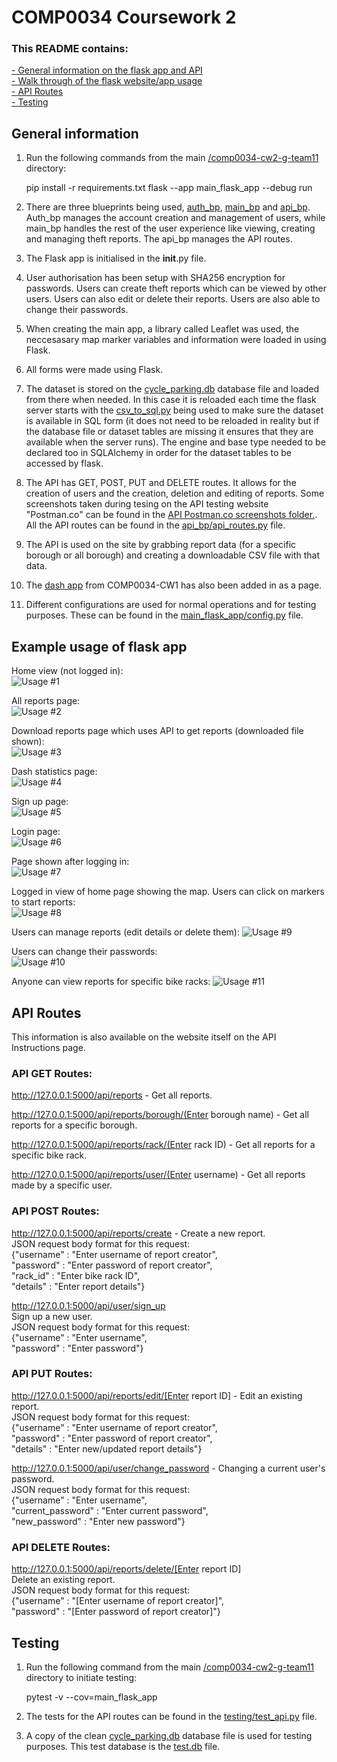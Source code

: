 # COMP0034 Coursework 2

### This README contains:

[- General information on the flask app and API](#general-information)  
[- Walk through of the flask website/app usage](#example-usage-of-flask-app)  
[- API Routes](#api-routes)  
[- Testing](#testing)

## General information
1. Run the following commands from the main [/comp0034-cw2-g-team11](/) directory:

    pip install -r requirements.txt
    flask --app main_flask_app --debug run

2. There are three blueprints being used, [auth_bp](main_flask_app/auth_bp/), [main_bp](main_flask_app/main_bp/) and [api_bp](main_flask_app/api_bp/). Auth_bp manages the account creation and management of users, while main_bp handles the rest of the user experience like viewing, creating and managing theft reports. The api_bp manages the API routes.

3. The Flask app is initialised in the __init__.py file.

4. User authorisation has been setup with SHA256 encryption for passwords. Users can create theft reports which can be viewed by other users. Users can also edit or delete their reports. Users are also able to change their passwords.

5. When creating the main app, a library called Leaflet was used, the neccesasary map marker variables and information were loaded in using Flask.

6. All forms were made using Flask.

7. The dataset is stored on the [cycle_parking.db](/main_flask_app/data/cycle_parking.db) database file and loaded from there when needed. In this case it is reloaded each time the flask server starts with the [csv_to_sql.py](/main_flask_app/data/csv_to_sql.py) being used to make sure the dataset is available in SQL form (it does not need to be reloaded in reality but if the database file or dataset tables are missing it ensures that they are available when the server runs). The engine and base type needed to be declared too in SQLAlchemy in order for the dataset tables to be accessed by flask.

8. The API has GET, POST, PUT and DELETE routes. It allows for the creation of users and the creation, deletion and editing of reports. Some screenshots taken during tesing on the API testing website "Postman.co" can be found in the [API Postman.co screenshots folder.](/screenshots/api_postman.co_screenshots/). All the API routes can be found in the [api_bp/api_routes.py](/main_flask_app/api_bp/api_routes.py) file.

9. The API is used on the site by grabbing report data (for a specific borough or all borough) and creating a downloadable CSV file with that data.

10. The [dash app](/main_flask_app/dash_app_cycling/) from COMP0034-CW1 has also been added in as a page.

11. Different configurations are used for normal operations and for testing purposes. These can be found in the [main_flask_app/config.py](/main_flask_app/config.py) file.

## Example usage of flask app

Home view (not logged in):  
![Usage #1](https://github.com/ucl-comp0035/comp0034-cw2-g-team_11/blob/main/screenshots/site_app_usage_screenshots/1_index_page.PNG)

All reports page:  
![Usage #2](screenshots/site_app_usage_screenshots/2_all_user_reports.png)

Download reports page which uses API to get reports (downloaded file shown):  
![Usage #3](/screenshots/site_app_usage_screenshots/3_download_reports.png)  

Dash statistics page:  
![Usage #4](/screenshots/site_app_usage_screenshots/4_dash_statistics.png)  

Sign up page:  
![Usage #5](/screenshots/site_app_usage_screenshots/5_sign_up.png)  

Login page:  
![Usage #6](/screenshots/site_app_usage_screenshots/6_login.png)  

Page shown after logging in:  
![Usage #7](/screenshots/site_app_usage_screenshots/7_logged_in.png)

Logged in view of home page showing the map. Users can click on markers to start reports:  
![Usage #8](/screenshots/site_app_usage_screenshots/8_report_map.png)  

Users can manage reports (edit details or delete them):
![Usage #9](/screenshots/site_app_usage_screenshots/9_manage_reports.png)

Users can change their passwords:  
![Usage #10](/screenshots/site_app_usage_screenshots/10_change_password.png)  

Anyone can view reports for specific bike racks:
![Usage #11](/screenshots/site_app_usage_screenshots/11_specific_reports.png)  

## API Routes
This information is also available on the website itself on the API Instructions page.

### API GET Routes:
http://127.0.0.1:5000/api/reports - Get all reports.

http://127.0.0.1:5000/api/reports/borough/(Enter borough name) - Get all reports for a specific borough.

http://127.0.0.1:5000/api/reports/rack/(Enter rack ID) - Get all reports for a specific bike rack.

http://127.0.0.1:5000/api/reports/user/(Enter username) - Get all reports made by a specific user.

### API POST Routes:
http://127.0.0.1:5000/api/reports/create - Create a new report.  
JSON request body format for this request:  
{"username" : "Enter username of report creator",  
"password" : "Enter password of report creator",  
"rack_id" : "Enter bike rack ID",  
"details" : "Enter report details"}

http://127.0.0.1:5000/api/user/sign_up  
Sign up a new user.  
JSON request body format for this request:  
{"username" : "Enter username",  
"password" : "Enter password"}

### API PUT Routes:

http://127.0.0.1:5000/api/reports/edit/[Enter report ID] - Edit an existing report.  
JSON request body format for this request:  
{"username" : "Enter username of report creator",  
"password" : "Enter password of report creator",  
"details" : "Enter new/updated report details"}

http://127.0.0.1:5000/api/user/change_password - Changing a current user's password.  
JSON request body format for this request:  
{"username" : "Enter username",  
"current_password" : "Enter current password",  
"new_password" : "Enter new password"}

### API DELETE Routes:

http://127.0.0.1:5000/api/reports/delete/[Enter report ID]  
Delete an existing report.  
JSON request body format for this request:  
{"username" : "[Enter username of report creator]",  
"password" : "[Enter password of report creator]"}

## Testing
1. Run the following command from the main [/comp0034-cw2-g-team11](/) directory to initiate testing:

    pytest -v --cov=main_flask_app  

2. The tests for the API routes can be found in the [testing/test_api.py](/testing/test_api.py) file.

3. A copy of the clean [cycle_parking.db](/main_flask_app/data/cycle_parking.db) database file is used for testing purposes. This test database is the [test.db](/testing/test.db) file.